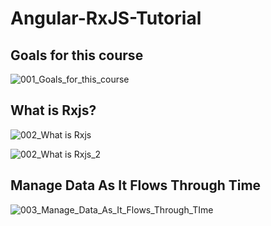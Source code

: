 # Angular-RxJS-Tutorial

## Goals for this course
![001_Goals_for_this_course](https://user-images.githubusercontent.com/30646609/61514197-1d11f380-aa1d-11e9-8df6-fbc978cf66ab.JPG)

## What is Rxjs?
![002_What is Rxjs](https://user-images.githubusercontent.com/30646609/61514216-24d19800-aa1d-11e9-88ab-5aa4441fbb39.JPG)

![002_What is Rxjs_2](https://user-images.githubusercontent.com/30646609/61514265-46cb1a80-aa1d-11e9-86ad-fa2827a44d73.JPG)

## Manage Data As It Flows Through Time
![003_Manage_Data_As_It_Flows_Through_TIme](https://user-images.githubusercontent.com/30646609/61514222-2ac77900-aa1d-11e9-9190-2c71d3e2e722.JPG)
